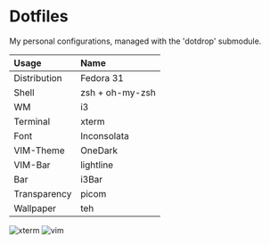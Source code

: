 Dotfiles
========

My personal configurations, managed with the 'dotdrop' submodule.

| Usage | Name |
| :--- | :--- |
| Distribution | Fedora 31 |
| Shell | zsh + oh-my-zsh |
| WM | i3 |
| Terminal | xterm |
| Font | Inconsolata |
| VIM-Theme | OneDark |
| VIM-Bar | lightline |
| Bar | i3Bar |
| Transparency | picom |
| Wallpaper | teh |

![xterm](LINK)
![vim](LINK)
